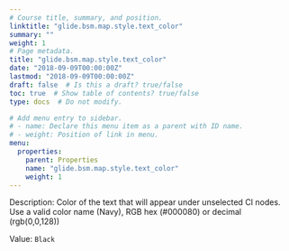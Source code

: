 ```yaml
---
# Course title, summary, and position.
linktitle: "glide.bsm.map.style.text_color"
summary: ""
weight: 1
# Page metadata.
title: "glide.bsm.map.style.text_color"
date: "2018-09-09T00:00:00Z"
lastmod: "2018-09-09T00:00:00Z"
draft: false  # Is this a draft? true/false
toc: true  # Show table of contents? true/false
type: docs  # Do not modify.

# Add menu entry to sidebar.
# - name: Declare this menu item as a parent with ID name.
# - weight: Position of link in menu.
menu:
  properties:
    parent: Properties
    name: "glide.bsm.map.style.text_color"
    weight: 1
---
```


Description: Color of the text that will appear under unselected CI nodes. Use a valid color name (Navy), RGB hex (#000080) or decimal (rgb(0,0,128))


Value: `Black`